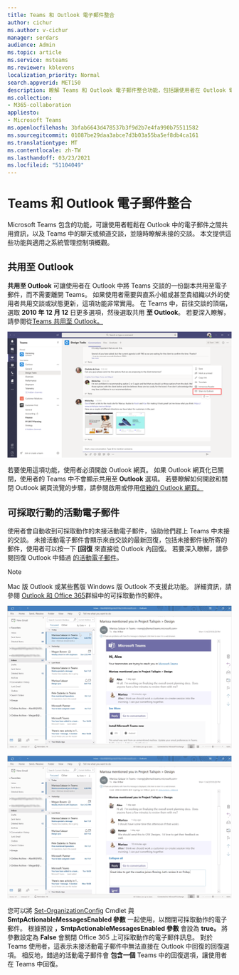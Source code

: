 ```yaml
---
title: Teams 和 Outlook 電子郵件整合
author: cichur
ms.author: v-cichur
manager: serdars
audience: Admin
ms.topic: article
ms.service: msteams
ms.reviewer: kblevens
localization_priority: Normal
search.appverid: MET150
description: 瞭解 Teams 和 Outlook 電子郵件整合功能，包括讓使用者在 Outlook 電子郵件之間共用資訊的功能，以及 Teams 中的聊天或頻道交談。
ms.collection:
- M365-collaboration
appliesto:
- Microsoft Teams
ms.openlocfilehash: 3bfab6643d478537b3f9d2b7e4fa990b75511582
ms.sourcegitcommit: 01087be29daa3abce7d3b03a55ba5ef8db4ca161
ms.translationtype: MT
ms.contentlocale: zh-TW
ms.lasthandoff: 03/23/2021
ms.locfileid: "51104049"
---
```

# <a name="teams-and-outlook-email-integration"></a>Teams 和 Outlook 電子郵件整合

Microsoft Teams 包含的功能，可讓使用者輕鬆在 Outlook 中的電子郵件之間共用資訊，以及 Teams 中的聊天或頻道交談，並隨時瞭解未接的交談。 本文提供這些功能與適用之系統管理控制項概觀。

## <a name="share-to-outlook"></a>共用至 Outlook

**共用至 Outlook** 可讓使用者在 Outlook 中將 Teams 交談的一份副本共用至電子郵件，而不需要離開 Teams。 如果使用者需要與直系小組或甚至貴組織以外的使用者共用交談或狀態更新，這項功能非常實用。 在 Teams 中，前往交談的頂端，選取 **2010 年 12 月 12** 日更多選項，然後選取共用 **至 Outlook**。  若要深入瞭解，請參閱從[Teams 共用至 Outlook。](https://support.office.com/article/share-to-outlook-from-teams-f9dabbe9-9e9b-4e35-99dd-2eeeb67c4f6d)

![顯示 Teams 中共用至 Outlook 功能之螢幕擷取畫面](media/share-to-outlook.png)

若要使用這項功能，使用者必須開啟 Outlook 網頁。 如果 Outlook 網頁化已關閉，使用者的 Teams 中不會顯示共用至 **Outlook** 選項。 若要瞭解如何開啟和關閉 Outlook 網頁流覽的步驟，請參閱啟用或停用[信箱的 Outlook 網頁。](/exchange/recipients-in-exchange-online/manage-user-mailboxes/enable-or-disable-outlook-web-app)

## <a name="actionable-activity-emails"></a>可採取行動的活動電子郵件

使用者會自動收到可採取動作的未接活動電子郵件，協助他們趕上 Teams 中未接的交談。 未接活動電子郵件會顯示來自交談的最新回復，包括未接郵件後所寄的郵件，使用者可以按一下 **[回復** 來直接從 Outlook 內回復。 若要深入瞭解，請參閱回復 Outlook 中錯過 [的活動電子郵件](https://support.office.com/article/reply-to-missed-activity-emails-from-outlook-bc0cf587-db26-4946-aac7-8eebd84f1381)。 

> [!NOTE]
> Mac 版 Outlook 或某些舊版 Windows 版 Outlook 不支援此功能。 詳細資訊，請參閱 [Outlook 和 Office 365](/outlook/actionable-messages/)群組中的可採取動作的郵件。

![顯示未接活動電子郵件的螢幕擷取畫面](media/missed-activity-email.png)

![顯示如何回復未接活動電子郵件的螢幕擷取畫面](media/missed-activity-email-reply.png)

您可以將 [Set-OrganizationConfig](/powershell/module/exchange/organization/set-organizationconfig) Cmdlet 與 **SmtpActionableMessagesEnabled 參數** 一起使用，以關閉可採取動作的電子郵件。 根據預設 **，SmtpActionableMessagesEnabled 參數** 會設為 **true。** 將參數設定為 **False** 會關閉 Office 365 上可採取動作的電子郵件訊息。 對於 Teams 使用者，這表示未接活動電子郵件中無法直接在 Outlook 中回復的回復選項。 相反地，錯過的活動電子郵件會 **包含一個** Teams 中的回復選項，讓使用者在 Teams 中回復。